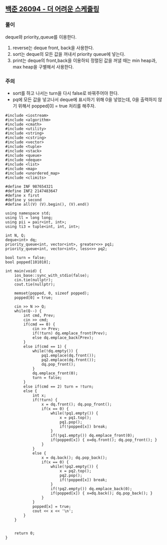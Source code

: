 ## [백준 26094 - 더 어려운 스케줄링](https://www.acmicpc.net/problem/26094)

### 풀이
deque와 priority_queue를 이용한다.
1. reverse는 deque front, back을 사용한다.
2. sort는 deque의 모든 값을 꺼내서 priority queue에 넣는다.
3. print는 deque의 front,back을 이용하되 정렬된 값을 꺼낼 때는 min heap과, max heap을 구별해서 사용한다.

### 주의
- sort를 하고 나서는 turn을 다시 false로 바꿔주어야 한다.
- pq에 모든 값을 넣고나서 deque에 표시하기 위해 0을 넣었는데, 0을 출력하지 않기 위해서 popped[0] = true 처리를 해주자.

```Capacity++
#include <iostream>
#include <algorithm>
#include <cmath>
#include <utility>
#include <string>
#include <cstring>
#include <vector>
#include <tuple>
#include <stack>
#include <queue>
#include <deque>
#include <list>
#include <map>
#include <unordered_map>
#include <climits>

#define INF 987654321
#define INF2 2147483647
#define x first
#define y second
#define all(V) (V).begin(), (V).end()

using namespace std;
using ll = long long;
using pii = pair<int, int>;
using ti3 = tuple<int, int, int>;

int N, Q;
deque<int> dq;
priority_queue<int, vector<int>, greater<>> pq1;
priority_queue<int, vector<int>, less<>> pq2;

bool turn = false;
bool popped[101010];

int main(void) {
    ios_base::sync_with_stdio(false);
    cin.tie(nullptr);
    cout.tie(nullptr);

    memset(popped, 0, sizeof popped);
    popped[0] = true;

    cin >> N >> Q;
    while(Q--) {
        int cmd, Prev;
        cin >> cmd;
        if(cmd == 0) {
            cin >> Prev;
            if(!turn) dq.emplace_front(Prev);
            else dq.emplace_back(Prev);
        }
        else if(cmd == 1) {
            while(!dq.empty()) {
                pq1.emplace(dq.front());
                pq2.emplace(dq.front());
                dq.pop_front();
            }
            dq.emplace_front(0);
            turn = false;
        }
        else if(cmd == 2) turn = !turn;
        else {
            int x;
            if(!turn) {
                x = dq.front(); dq.pop_front();
                if(x == 0) {
                    while(!pq1.empty()) {
                        x = pq1.top();
                        pq1.pop();
                        if(!popped[x]) break;
                    }
                    if(!pq1.empty()) dq.emplace_front(0);
                    if(popped[x]) { x=dq.front(); dq.pop_front(); }
                }
            }
            else {
                x = dq.back(); dq.pop_back();
                if(x == 0) {
                    while(!pq2.empty()) {
                        x = pq2.top();
                        pq2.pop();
                        if(!popped[x]) break;
                    }
                    if(!pq2.empty()) dq.emplace_back(0);
                    if(popped[x]) { x=dq.back(); dq.pop_back(); }
                }
            }
            popped[x] = true;
            cout << x << '\n';
        }
    }


    return 0;
}
```